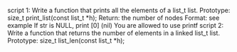 script 1: Write a function that prints all the elements of a list_t list.
Prototype: size_t print_list(const list_t *h);
Return: the number of nodes
Format: see example
If str is NULL, print [0] (nil)
You are allowed to use printf
script 2: Write a function that returns the number of elements in a linked list_t list.
Prototype: size_t list_len(const list_t *h);
